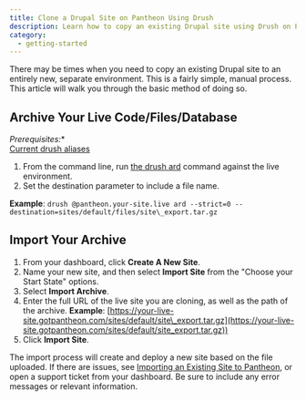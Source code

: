 ```yaml
---
title: Clone a Drupal Site on Pantheon Using Drush
description: Learn how to copy an existing Drupal site using Drush on Pantheon.
category:
  - getting-started
---
```


There may be times when you need to copy an existing Drupal site to an entirely new, separate environment. This is a fairly simple, manual process. This article will walk you through the basic method of doing so.

## Archive Your Live Code/Files/Database
 *Prerequisites:**  
 [Current drush aliases](/docs/articles/local/drush-command-line-utility#using-drush-on-pantheon)

1. From the command line, run [the drush ard](http://www.drushcommands.com/drush-6x/archive/archive-dump) command against the live environment.
2. Set the destination parameter to include a file name.  

**Example**: `drush @pantheon.your-site.live ard --strict=0 --destination=sites/default/files/site\_export.tar.gz`

##  Import Your Archive

1. From your dashboard, click **Create A New Site**.
2. Name your new site, and then select **Import Site** from the "Choose your Start State" options.
3. Select **Import Archive**.
4. Enter the full URL of the live site you are cloning, as well as the path of the archive.
  **Example**: [https://your-live-site.gotpantheon.com/sites/default/site\_export.tar.gz](https://your-live-site.gotpantheon.com/sites/default/site_export.tar.gz))
5. Click **Import Site**.

The import process will create and deploy a new site based on the file uploaded. If there are issues, see [Importing an Existing Site to Pantheon](http://helpdesk.getpantheon.com/customer/portal/docs/articles/361251-importing-an-existing-drupal-site-to-pantheon), or open a support ticket from your dashboard. Be sure to include any error messages or relevant information.

